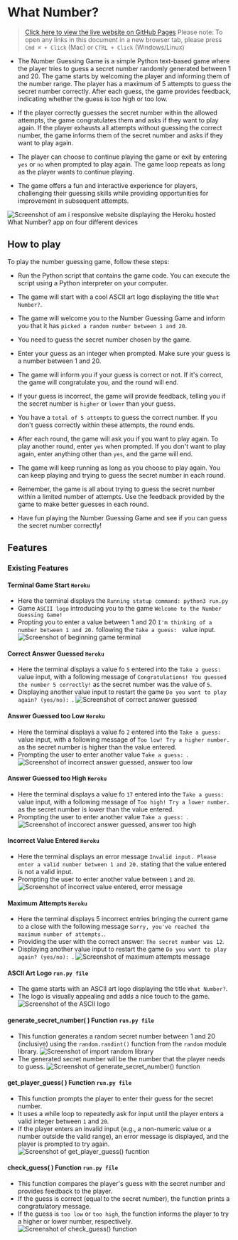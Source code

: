 # What Number?
> [Click here to view the live website on GitHub Pages](https://what-number-c26ae6113643.herokuapp.com/) Please note: To open any links in this document in a new browser tab, please press `Cmd ⌘ + Click` (Mac) or `CTRL + Click` (Windows/Linux)

- The Number Guessing Game is a simple Python text-based game where the player tries to guess a secret number randomly generated between 1 and 20. The game starts by welcoming the player and informing them of the number range. The player has a maximum of 5 attempts to guess the secret number correctly. After each guess, the game provides feedback, indicating whether the guess is too high or too low.

- If the player correctly guesses the secret number within the allowed attempts, the game congratulates them and asks if they want to play again. If the player exhausts all attempts without guessing the correct number, the game informs them of the secret number and asks if they want to play again.

- The player can choose to continue playing the game or exit by entering `yes` or `no` when prompted to play again. The game loop repeats as long as the player wants to continue playing.

- The game offers a fun and interactive experience for players, challenging their guessing skills while providing opportunities for improvement in subsequent attempts.

![Screenshot of am i responsive website displaying the Heroku hosted What Number? app on four different devices](assets/images/README.md/what-number-am-i-responsive.png)

## How to play
To play the number guessing game, follow these steps:

- Run the Python script that contains the game code. You can execute the script using a Python interpreter on your computer.

- The game will start with a cool ASCII art logo displaying the title `What Number?`.

- The game will welcome you to the Number Guessing Game and inform you that it has `picked a random number between 1 and 20`.

- You need to guess the secret number chosen by the game.

- Enter your guess as an integer when prompted. Make sure your guess is a number between 1 and 20.

- The game will inform you if your guess is correct or not. If it's correct, the game will congratulate you, and the round will end.

- If your guess is incorrect, the game will provide feedback, telling you if the secret number is `higher` or `lower` than your guess.

- You have a `total of 5 attempts` to guess the correct number. If you don't guess correctly within these attempts, the round ends.

- After each round, the game will ask you if you want to play again. To play another round, enter `yes` when prompted. If you don't want to play again, enter anything other than `yes`, and the game will end.

- The game will keep running as long as you choose to play again. You can keep playing and trying to guess the secret number in each round.

- Remember, the game is all about trying to guess the secret number within a limited number of attempts. Use the feedback provided by the game to make better guesses in each round.

- Have fun playing the Number Guessing Game and see if you can guess the secret number correctly!

## Features
### Existing Features
#### Terminal Game Start `Heroku`
- Here the terminal displays the `Running statup command: python3 run.py`
- Game `ASCII logo` introducing you to the game `Welcome to the Number Guessing Game!`
- Propting you to enter a value between 1 and 20 `I'm thinking of a number between 1 and 20.` following the `Take a guess: ` value input.
![Screenshot of beginning game terminal](assets/images/README.md/terminal-game-start.png)

#### Correct Answer Guessed `Heroku`
- Here the terminal displays a value fo `5` entered into the `Take a guess: ` value input, with a following message of `Congratulations! You guessed the number 5 correctly!` as the secret number was the value of `5`.
- Displaying another value input to restart the game `Do you want to play again? (yes/no): `.
![Screenshot of correct answer guessed](assets/images/README.md/terminal-game-correct-guess.png)

#### Answer Guessed too Low `Heroku`
- Here the terminal displays a value fo `2` entered into the `Take a guess: ` value input, with a following message of `Too low! Try a higher number.` as the secret number is higher than the value entered.
- Prompting the user to enter another value `Take a guess: `.
![Screenshot of incorrect answer guessed, answer too low](assets/images/README.md/terminal-game-incorrect-guess-too-low.png)

#### Answer Guessed too High `Heroku`
- Here the terminal displays a value fo `17` entered into the `Take a guess: ` value input, with a following message of `Too high! Try a lower number.` as the secret number is lower than the value entered.
- Prompting the user to enter another value `Take a guess: `.
![Screenshot of inccorect answer guessed, answer too high](assets/images/README.md/terminal-game-incorrect-guess-too-high.png)

#### Incorrect Value Entered `Heroku`
- Here the terminal displays an error message `Invalid input. Please enter a valid number between 1 and 20.` stating that the value entered is not a valid input.
- Prompting the user to enter another value between `1` and `20`.
![Screenshot of incorrect value entered, error message](assets/images/README.md/terminal-game-incorrect-value-entered-error-message.png)

#### Maximum Attempts `Heroku`
- Here the terminal displays 5 incorrect entries bringing the current game to a close with the following message `Sorry, you've reached the maximum number of attempts.`.
- Providing the user with the correct answer: `The secret number was 12`.
- Displaying another value input to restart the game `Do you want to play again? (yes/no): `.
![Screenshot of maximum attempts message](assets/images/README.md/terminal-game-max-attempts-play-again-message.png)

#### ASCII Art Logo `run.py file`
- The game starts with an ASCII art logo displaying the title `What Number?`.
- The logo is visually appealing and adds a nice touch to the game.
![Screenshot of the ASCII logo](assets/images/README.md/ASCII-logo.png)

#### generate_secret_number( ) Function `run.py file`
- This function generates a random secret number between 1 and 20 (inclusive) using the `random.randint()` function from the `random` module library.
![Screenshot of import random library](assets/images/README.md/import-random.png)
- The generated secret number will be the number that the player needs to guess.
![Screenshot of generate_secret_number() function](assets/images/README.md/generate_secret_number()-function.png)

#### get_player_guess( ) Function `run.py file`
- This function prompts the player to enter their guess for the secret number.
- It uses a while loop to repeatedly ask for input until the player enters a valid integer between `1` and `20`.
- If the player enters an invalid input (e.g., a non-numeric value or a number outside the valid range), an error message is displayed, and the player is prompted to try again.
![Screenshot of get_player_guess() fucntion](assets/images/README.md/get_player_guess()-function.png)

#### check_guess( ) Function `run.py file`
- This function compares the player's guess with the secret number and provides feedback to the player.
- If the guess is correct (equal to the secret number), the function prints a congratulatory message.
- If the guess is `too low` or `too high`, the function informs the player to try a higher or lower number, respectively.
![Screenshot of check_guess() function](assets/images/README.md/check_guess()-function.png)

